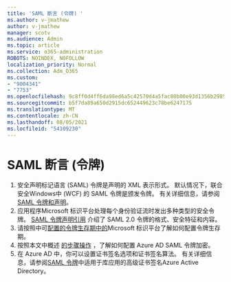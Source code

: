 ```yaml
---
title: 'SAML 断言 (令牌) '
ms.author: v-jmathew
author: v-jmathew
manager: scotv
ms.audience: Admin
ms.topic: article
ms.service: o365-administration
ROBOTS: NOINDEX, NOFOLLOW
localization_priority: Normal
ms.collection: Adm_O365
ms.custom:
- "9004341"
- "7753"
ms.openlocfilehash: 9c8ff0d4ff6da98ed6a5c42570d4a5fac80b00e93d1356b298528bd8d2c51a5f
ms.sourcegitcommit: b5f7da89a650d2915dc652449623c78be6247175
ms.translationtype: MT
ms.contentlocale: zh-CN
ms.lasthandoff: 08/05/2021
ms.locfileid: "54109230"
---
```

# <a name="saml-assertions-tokens"></a>SAML 断言 (令牌) 

1. 安全声明标记语言 (SAML) 令牌是声明的 XML 表示形式。 默认情况下，联合安全Windows中 (WCF) 的 SAML 令牌是颁发令牌。 有关详细信息，请参阅 [SAML 令牌和声明](https://docs.microsoft.com/dotnet/framework/wcf/feature-details/saml-tokens-and-claims)。
2. 应用程序Microsoft 标识平台处理每个身份验证流时发出多种类型的安全令牌。 [SAML 令牌声明引用](https://docs.microsoft.com/azure/active-directory/develop/reference-saml-tokens) 介绍了 SAML 2.0 令牌的格式、安全特征和内容。
3. 请按照中可[配置的令牌生存期中的](https://docs.microsoft.com/azure/active-directory/develop/active-directory-configurable-token-lifetimes)Microsoft 标识平台了解如何配置令牌生存期。
4. 按照本文中概述 [的步骤操作](https://docs.microsoft.com/azure/active-directory/manage-apps/howto-saml-token-encryption) ，了解如何配置 Azure AD SAML 令牌加密。
5. 在 Azure AD 中，你可以设置证书签名选项和证书签名算法。 有关详细信息，请参阅[SAML 令牌](https://docs.microsoft.com/azure/active-directory/manage-apps/certificate-signing-options)中适用于库应用的高级证书签名Azure Active Directory。
